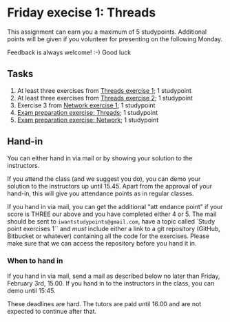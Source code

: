 # Friday execise 1: Threads

This assignment can earn you a maximum of 5 studypoints. Additional points will be given if you
volunteer for presenting on the following Monday.

Feedback is always welcome! :-) Good luck

## Tasks
1. At least three exercises from [Threads exercise 1](https://github.com/CphBusCosSem3/week1-concurrency/tree/master/exercises/ex1); 1 studypoint
2. At least three exercises from [Threads exercise 2](https://github.com/CphBusCosSem3/week1-concurrency/tree/master/exercises/ex2); 1 studypoint
3. Exercise 3 from [Network exercise 1](https://github.com/CphBusCosSem3/week1-concurrency/tree/master/exercises/ex3); 1 studypoint
4. [Exam preparation exercise: Threads](https://github.com/CphBusCosSem3/Exercises/tree/master/SP/SP1/Exam-preparation-threads.pdf); 1 studypoint 
5. [Exam preparation exercise: Network]([https://github.com/CphBusCosSem3/Exercises/tree/master/SP/SP1/Exam-preparation-network.pdf); 1 studypoint 

## Hand-in
You can either hand in via mail or by showing your solution to the instructors.

If you attend the class (and we suggest you do), you can demo your solution to the instructors up until 15.45.
Apart from the approval of your hand-in, this will give you attendance points as in regular classes.

If you hand in via mail, you can get the additional "att endance point" if your score is THREE our above
and you have completed either 4 or 5. The mail should be sent to ``iwantstudypoints@gmail.com``, have a
topic called `Study point exercises 1`` and _must_ include either a link to a git repository (GitHub,
Bitbucket or whatever) containing all the code for the exercises.
Please make sure that we can access the repository before you hand it in.

### When to hand in
If you hand in via mail, send a mail as described below no later than Friday, 
February 3rd, 15.00. 
If you hand in to the instructors in the class, you can demo until 15:45.

These deadlines are hard. The tutors are paid until 16.00 and are not expected to continue after that.

